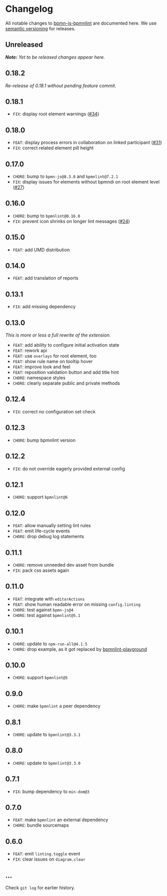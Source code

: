 # Changelog

All notable changes to [bpmn-js-bpmnlint](https://github.com/bpmn-io/bpmn-js-bpmnlint) are documented here. We use [semantic versioning](http://semver.org/) for releases.

## Unreleased

___Note:__ Yet to be released changes appear here._

## 0.18.2

_Re-release of 0.18.1 without pending feature commit._

## 0.18.1

* `FIX`: display root element warnings ([#34](https://github.com/bpmn-io/bpmn-js-bpmnlint/pull/34))

## 0.18.0

* `FEAT`: display process errors in collaboration on linked participant ([#31](https://github.com/bpmn-io/bpmn-js-bpmnlint/pull/31))
* `FIX`: correct related element pill height

## 0.17.0

* `CHORE`: bump to `bpmn-js@8.3.0` and `bpmnlint@7.2.1`
* `FIX`: display issues for elements without bpmndi on root element level ([#27](https://github.com/bpmn-io/bpmn-js-bpmnlint/issues/27))

## 0.16.0

* `CHORE`: bump to `bpmnlint@0.16.0`
* `FIX`: prevent icon shrinks on longer lint messages ([#24](https://github.com/bpmn-io/bpmn-js-bpmnlint/issues/24))

## 0.15.0

* `FEAT`: add UMD distribution

## 0.14.0

* `FEAT`: add translation of reports

## 0.13.1

* `FIX`: add missing dependency

## 0.13.0

_This is more or less a full rewrite of the extension._

* `FEAT`: add ability to configure initial activation state
* `FEAT`: rework api
* `FEAT`: use `overlays` for root element, too
* `FEAT`: show rule name on tooltip hover
* `FEAT`: improve look and feel
* `FEAT`: reposition validation button and add title hint
* `CHORE`: namespace styles
* `CHORE`: clearly separate public and private methods

## 0.12.4

* `FIX`: correct no configuration set check

## 0.12.3

* `CHORE`: bump bpmnlint version

## 0.12.2

* `FIX`: do not override eagerly provided external config

## 0.12.1

* `CHORE`: support `bpmnlint@6`

## 0.12.0

* `FEAT`: allow manually setting lint rules
* `FEAT`: emit life-cycle events
* `CHORE`: drop debug log statements

## 0.11.1

* `CHORE`: remove unneeded dev asset from bundle
* `FIX`: pack css assets again

## 0.11.0

* `FEAT`: integrate with `editorActions`
* `FEAT`: show human readable error on missing `config.linting`
* `CHORE`: test against `bpmn-js@4`
* `CHORE`: test against `bpmnlint@5.1`

## 0.10.1

* `CHORE`: update to `npm-run-all@4.1.5`
* `CHORE`: drop example, as it got replaced by [bpmnlint-playground](https://github.com/bpmn-io/bpmnlint-playground)

## 0.10.0

* `CHORE`: support `bpmnlint@5`

## 0.9.0

* `CHORE`: make `bpmnlint` a peer dependency

## 0.8.1

* `CHORE`: update to `bpmnlint@3.3.1`

## 0.8.0

* `CHORE`: update to `bpmnlint@3.3.0`

## 0.7.1

* `FIX`: bump dependency to `min-dom@3`

## 0.7.0

* `FEAT`: make `bpmnlint` an external dependency
* `CHORE`: bundle sourcemaps

## 0.6.0

* `FEAT`: emit `linting.toggle` event
* `FIX`: clear issues on `diagram.clear`

## ...

Check `git log` for earlier history.

